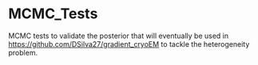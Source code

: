 # MCMC_Tests

MCMC tests to validate the posterior that will eventually be used in https://github.com/DSilva27/gradient_cryoEM to tackle the heterogeneity problem.

